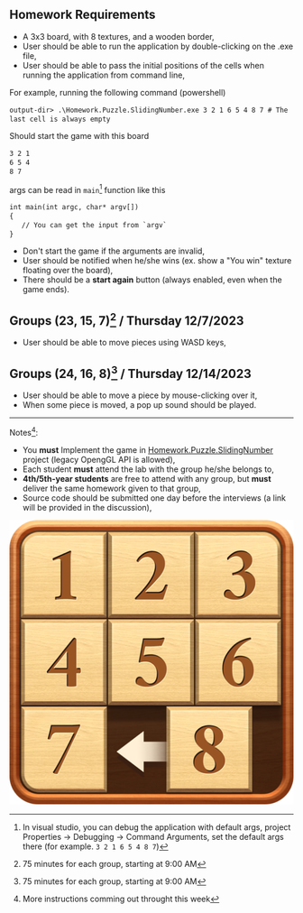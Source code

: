 ## Homework Requirements

- A 3x3 board, with 8 textures, and a wooden border,
- User should be able to run the application by double-clicking on the .exe file,
- User should be able to pass the initial positions of the cells when running the application from command line,

For example, running the following command (powershell)

```
output-dir> .\Homework.Puzzle.SlidingNumber.exe 3 2 1 6 5 4 8 7 # The last cell is always empty
```

Should start the game with this board

```
3 2 1
6 5 4
8 7 
```

args can be read in `main`[^1] function like this

```
int main(int argc, char* argv[])
{
   // You can get the input from `argv`
}
```

- Don't start the game if the arguments are invalid,
- User should be notified when he/she wins (ex. show a "You win" texture floating over the board),
- There should be a **start again** button (always enabled, even when the game ends).

## Groups (23, 15, 7)[^2] / Thursday 12/7/2023

- User should be able to move pieces using WASD keys,

## Groups (24, 16, 8)[^3] / Thursday 12/14/2023

- User should be able to move a piece by mouse-clicking over it,
- When some piece is moved, a pop up sound should be played.

---

Notes[^4]:

- You **must** Implement the game in [Homework.Puzzle.SlidingNumber](./) project (legacy OpengGL API is allowed),
- Each student **must** attend the lab with the group he/she belongs to,
- **4th/5th-year students** are free to attend with any group, but **must** deliver the same homework given to that group,
- Source code should be submitted one day before the interviews (a link will be provided in the discussion),

![sliding_puzzle](./../../res/sliding_puzzle.png)

[^1]: In visual studio, you can debug the application with default args, project Properties -> Debugging -> Command Arguments, set the default args there (for example. `3 2 1 6 5 4 8 7`)
[^2]: 75 minutes for each group, starting at 9:00 AM
[^3]: 75 minutes for each group, starting at 9:00 AM
[^4]: More instructions comming out throught this week
